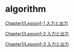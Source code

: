 # algorithm
[Chapter1/Lesson1-1 入力と出力](./Chapter1/Lesson1-1)

[Chapter1/Lesson1-2 入力と出力](./Chapter1/Lesson1-2)

[Chapter1/Lesson1-3 入力と出力](./Chapter1/Lesson1-3)
